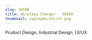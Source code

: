 ```yaml
---
slug: SHIRO
title: Wireless Charger - SHIRO
thumbnail: /uploads/shirol.png
---
```

Pruduct Design, Industrial Design, UI/UX